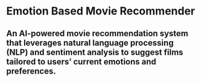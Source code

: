 # Emotion Based Movie Recommender
## An AI-powered movie recommendation system that leverages natural language processing (NLP) and sentiment analysis to suggest films tailored to users’ current emotions and preferences.
